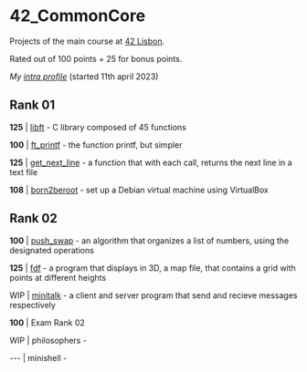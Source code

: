 # 42_CommonCore

Projects of the main course at [42 Lisbon](https://www.42lisboa.com/).

Rated out of 100 points + 25 for bonus points.

*My [intra profile](https://profile.intra.42.fr/users/rvaz)* (started 11th april 2023)


## Rank 01
**125** | [libft](./rank01/libft) - C library composed of 45 functions

**100** | [ft_printf](./rank01/ft_printf) - the function printf, but simpler

**125** | [get_next_line](./rank01/get_next_line) - a function that with each call, returns the next line in a text file

**108** | [born2beroot](./rank01/born2beroot) - set up a Debian virtual machine using VirtualBox

## Rank 02
**100** | [push_swap](./rank02/push_swap) - an algorithm that organizes a list of numbers, using the designated operations

**125** | [fdf](./rank02/fdf) - a program that displays in 3D, a map file, that contains a grid with points at different heights

WIP | [minitalk](./rank02/minitalk) - a client and server program that send and recieve messages respectively

**100** | Exam Rank 02

WIP | philosophers - 

--- | minishell - 
